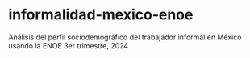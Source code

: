 # informalidad-mexico-enoe
Análisis del perfil sociodemográfico del trabajador informal en México usando la ENOE 3er trimestre, 2024
